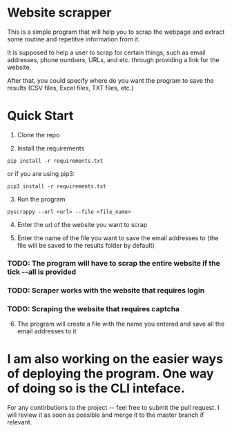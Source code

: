 # Website scrapper

This is a simple program that will help you to scrap the webpage and extract some routine and repetitve information from it.

It is supposed to help a user to scrap for certain things, such as email addresses, phone numbers, URLs, and etc. through providing a link for the website. 

After that, you could specify where do you want the program to save the results (CSV files, Excel files, TXT files, etc.)

# Quick Start

1. Clone the repo

2. Install the requirements
```
pip install -r requirements.txt
```

or if you are using pip3:
```
pip3 install -r requirements.txt
```

3. Run the program
<!-- ```
python3 scrapper.py 
``` -->
```
pyscrappy --url <url> --file <file_name>
```

4. Enter the url of the website you want to scrap

5. Enter the name of the file you want to save the email addresses to (the file will be saved to the results folder by default)

### TODO: The program will have to scrap the entire website if the tick --all is provided
### TODO: Scraper works with the website that requires login
### TODO: Scraping the website that requires captcha
<!-- 
### For the websites that require login, you can use the following command
```
python scrapper.py --username <your_username> --password <your_password>
``` -->

6. The program will create a file with the name you entered and save all the email addresses to it

# I am also working on the easier ways of deploying the program. One way of doing so is the CLI inteface.

For any contirbutions to the project -- feel free to submit the pull request. I will review it as soon as possible and merge it to the master branch if relevant.